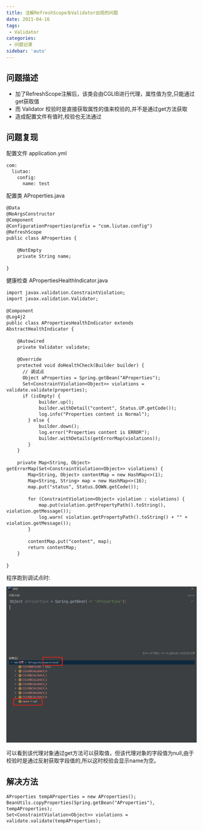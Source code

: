 ```yaml
---
title: 注解RefreshScope与Validator出现的问题
date: 2021-04-16
tags:
 - Validator
categories:
 - 问题记录
sidebar: 'auto'
---
```


## 问题描述

- 加了RefreshScope注解后，该类会由CGLIB进行代理，属性值为空,只能通过get获取值
- 而 Validator 校验时是直接获取属性的值来校验的,并不是通过get方法获取
- 造成配置文件有值时,校验也无法通过

## 问题复现

配置文件
application.yml
```
com:
  liutao:
    config:
      name: test
```

配置类
AProperties.java
```
@Data
@NoArgsConstructor
@Component
@ConfigurationProperties(prefix = "com.liutao.config")
@RefreshScope
public class AProperties {

    @NotEmpty
    private String name;
    
}
```
健康检查
APropertiesHealthIndicator.java

```
import javax.validation.ConstraintViolation;
import javax.validation.Validator;

@Component
@Log4j2
public class APropertiesHealthIndicator extends AbstractHealthIndicator {

    @Autowired
    private Validator validate;

    @Override
    protected void doHealthCheck(Builder builder) {
      // 调试点
      Object aProperties = Spring.getBean("AProperties");
      Set<ConstraintViolation<Object>> violations = validate.validate(properties);
      if (isEmpty) {
            builder.up();    
            builder.withDetail("content", Status.UP.getCode());
            log.info("Properties content is Normal");
        } else {
            builder.down();
            log.error("Properties content is ERROR");
            builder.withDetails(getErrorMap(violations));
        }
    }
    
    private Map<String, Object> getErrorMap(Set<ConstraintViolation<Object>> violations) {
        Map<String, Object> contentMap = new HashMap<>(1);
        Map<String, String> map = new HashMap<>(16);
        map.put("status", Status.DOWN.getCode());

        for (ConstraintViolation<Object> violation : violations) {
            map.put(violation.getPropertyPath().toString(), violation.getMessage());
            log.warn( violation.getPropertyPath().toString() + "" + violation.getMessage());
        }

        contentMap.put("content", map);
        return contentMap;
    }

}
```

程序跑到调试点时:

![image](http://raw.githubusercontent.com/666liutao/images/main/note/health-check-bug.jpg)


可以看到该代理对象通过get方法可以获取值，但该代理对象的字段值为null,由于校验时是通过反射获取字段值的,所以这时校验会显示name为空。

## 解决方法

```
AProperties tempAProperties = new AProperties();
BeanUtils.copyProperties(Spring.getBean("AProperties"), tempAProperties);
Set<ConstraintViolation<Object>> violations = validate.validate(tempAProperties);

```